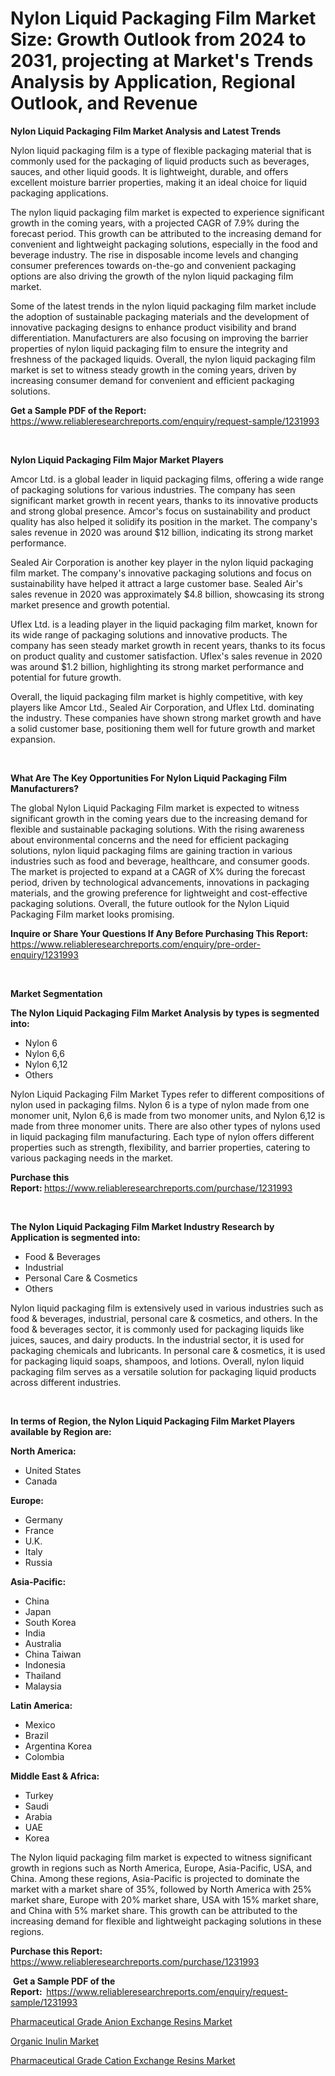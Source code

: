 <p><h1>Nylon Liquid Packaging Film Market Size: Growth Outlook from 2024 to 2031, projecting at Market's Trends Analysis by Application, Regional Outlook, and Revenue</h1></p><p><strong>Nylon Liquid Packaging Film Market Analysis and Latest Trends</strong></p>
<p><p>Nylon liquid packaging film is a type of flexible packaging material that is commonly used for the packaging of liquid products such as beverages, sauces, and other liquid goods. It is lightweight, durable, and offers excellent moisture barrier properties, making it an ideal choice for liquid packaging applications.</p><p>The nylon liquid packaging film market is expected to experience significant growth in the coming years, with a projected CAGR of 7.9% during the forecast period. This growth can be attributed to the increasing demand for convenient and lightweight packaging solutions, especially in the food and beverage industry. The rise in disposable income levels and changing consumer preferences towards on-the-go and convenient packaging options are also driving the growth of the nylon liquid packaging film market.</p><p>Some of the latest trends in the nylon liquid packaging film market include the adoption of sustainable packaging materials and the development of innovative packaging designs to enhance product visibility and brand differentiation. Manufacturers are also focusing on improving the barrier properties of nylon liquid packaging film to ensure the integrity and freshness of the packaged liquids. Overall, the nylon liquid packaging film market is set to witness steady growth in the coming years, driven by increasing consumer demand for convenient and efficient packaging solutions.</p></p>
<p><strong>Get a Sample PDF of the Report:&nbsp;</strong> <a href="https://www.reliableresearchreports.com/enquiry/request-sample/1231993">https://www.reliableresearchreports.com/enquiry/request-sample/1231993</a></p>
<p>&nbsp;</p>
<p><strong>Nylon Liquid Packaging Film Major Market Players</strong></p>
<p><p>Amcor Ltd. is a global leader in liquid packaging films, offering a wide range of packaging solutions for various industries. The company has seen significant market growth in recent years, thanks to its innovative products and strong global presence. Amcor's focus on sustainability and product quality has also helped it solidify its position in the market. The company's sales revenue in 2020 was around $12 billion, indicating its strong market performance.</p><p>Sealed Air Corporation is another key player in the nylon liquid packaging film market. The company's innovative packaging solutions and focus on sustainability have helped it attract a large customer base. Sealed Air's sales revenue in 2020 was approximately $4.8 billion, showcasing its strong market presence and growth potential.</p><p>Uflex Ltd. is a leading player in the liquid packaging film market, known for its wide range of packaging solutions and innovative products. The company has seen steady market growth in recent years, thanks to its focus on product quality and customer satisfaction. Uflex's sales revenue in 2020 was around $1.2 billion, highlighting its strong market performance and potential for future growth.</p><p>Overall, the liquid packaging film market is highly competitive, with key players like Amcor Ltd., Sealed Air Corporation, and Uflex Ltd. dominating the industry. These companies have shown strong market growth and have a solid customer base, positioning them well for future growth and market expansion.</p></p>
<p>&nbsp;</p>
<p><strong>What Are The Key Opportunities For Nylon Liquid Packaging Film Manufacturers?</strong></p>
<p><p>The global Nylon Liquid Packaging Film market is expected to witness significant growth in the coming years due to the increasing demand for flexible and sustainable packaging solutions. With the rising awareness about environmental concerns and the need for efficient packaging solutions, nylon liquid packaging films are gaining traction in various industries such as food and beverage, healthcare, and consumer goods. The market is projected to expand at a CAGR of X% during the forecast period, driven by technological advancements, innovations in packaging materials, and the growing preference for lightweight and cost-effective packaging solutions. Overall, the future outlook for the Nylon Liquid Packaging Film market looks promising.</p></p>
<p><strong>Inquire or Share Your Questions If Any Before Purchasing This Report:</strong> <a href="https://www.reliableresearchreports.com/enquiry/pre-order-enquiry/1231993">https://www.reliableresearchreports.com/enquiry/pre-order-enquiry/1231993</a></p>
<p>&nbsp;</p>
<p><strong>Market Segmentation</strong></p>
<p><strong>The Nylon Liquid Packaging Film Market Analysis by types is segmented into:</strong></p>
<p><ul><li>Nylon 6</li><li>Nylon 6,6</li><li>Nylon 6,12</li><li>Others</li></ul></p>
<p><p>Nylon Liquid Packaging Film Market Types refer to different compositions of nylon used in packaging films. Nylon 6 is a type of nylon made from one monomer unit, Nylon 6,6 is made from two monomer units, and Nylon 6,12 is made from three monomer units. There are also other types of nylons used in liquid packaging film manufacturing. Each type of nylon offers different properties such as strength, flexibility, and barrier properties, catering to various packaging needs in the market.</p></p>
<p><strong>Purchase this Report:&nbsp;</strong><a href="https://www.reliableresearchreports.com/purchase/1231993">https://www.reliableresearchreports.com/purchase/1231993</a></p>
<p>&nbsp;</p>
<p><strong>The Nylon Liquid Packaging Film Market Industry Research by Application is segmented into:</strong></p>
<p><ul><li>Food & Beverages</li><li>Industrial</li><li>Personal Care & Cosmetics</li><li>Others</li></ul></p>
<p><p>Nylon liquid packaging film is extensively used in various industries such as food & beverages, industrial, personal care & cosmetics, and others. In the food & beverages sector, it is commonly used for packaging liquids like juices, sauces, and dairy products. In the industrial sector, it is used for packaging chemicals and lubricants. In personal care & cosmetics, it is used for packaging liquid soaps, shampoos, and lotions. Overall, nylon liquid packaging film serves as a versatile solution for packaging liquid products across different industries.</p></p>
<p>&nbsp;</p>
<p><strong>In terms of Region, the Nylon Liquid Packaging Film Market Players available by Region are:</strong></p>
<p>
    <p> <strong> North America: </strong>
        <ul>
            <li>United States</li>
            <li>Canada</li>
        </ul>
        </p> 
    <p> <strong> Europe: </strong>
        <ul>
            <li>Germany</li>
            <li>France</li>
            <li>U.K.</li>
            <li>Italy</li>
            <li>Russia</li>
        </ul>
        </p> 
    <p> <strong> Asia-Pacific: </strong>
        <ul>
            <li>China</li>
            <li>Japan</li>
            <li>South Korea</li>
            <li>India</li>
            <li>Australia</li>
            <li>China Taiwan</li>
            <li>Indonesia</li>
            <li>Thailand</li>
            <li>Malaysia</li>
        </ul>
        </p> 
    <p> <strong> Latin America: </strong>
        <ul>
            <li>Mexico</li>
            <li>Brazil</li>
            <li>Argentina Korea</li>
            <li>Colombia</li>
        </ul>
        </p> 
    <p> <strong> Middle East & Africa: </strong>
        <ul>
            <li>Turkey</li>
            <li>Saudi</li>
            <li>Arabia</li>
            <li>UAE</li>
            <li>Korea</li>
        </ul>
    </p>
    </p>
<p><p>The Nylon liquid packaging film market is expected to witness significant growth in regions such as North America, Europe, Asia-Pacific, USA, and China. Among these regions, Asia-Pacific is projected to dominate the market with a market share of 35%, followed by North America with 25% market share, Europe with 20% market share, USA with 15% market share, and China with 5% market share. This growth can be attributed to the increasing demand for flexible and lightweight packaging solutions in these regions.</p></p>
<p><strong>Purchase this Report: </strong><a href="https://www.reliableresearchreports.com/purchase/1231993">https://www.reliableresearchreports.com/purchase/1231993</a></p>
<p>&nbsp;<strong>Get a Sample PDF of the Report:&nbsp;&nbsp;</strong><a href="https://www.reliableresearchreports.com/enquiry/request-sample/1231993">https://www.reliableresearchreports.com/enquiry/request-sample/1231993</a></p>
<p><strong></strong></p>
<p><p><a href="https://gamy-alyssum-396.notion.site/Pharmaceutical-Grade-Anion-Exchange-Resins-Market-Share-Market-New-Trends-Analysis-Report-By-Type--ba7e5fe5733849f9aa430bab55db6664">Pharmaceutical Grade Anion Exchange Resins Market</a></p><p><a href="https://view.publitas.com/reportprime-1/organic-inulin-market-size-market-share-and-global-market-analysis-report-2024-2031/">Organic Inulin Market</a></p><p><a href="https://boundless-drawbridge-702.notion.site/Pharmaceutical-Grade-Cation-Exchange-Resins-Market-Research-Report-Provides-thorough-Industry-Overvi-a336b8024bd54eb9a699bc374eef2f0c">Pharmaceutical Grade Cation Exchange Resins Market</a></p></p>